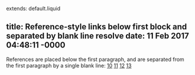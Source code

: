 extends: default.liquid

title: Reference-style links below first block and separated by blank line resolve
date: 11 Feb 2017 04:48:11 -0000
---

References are placed below the first paragraph, and are separated from the
first paragraph by a single blank line:
[10][] [11][] [12][] [13][]

[10]: /0
 [11]: /1
  [12]: /2
   [13]: /3
